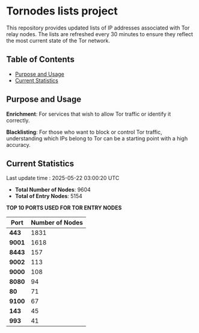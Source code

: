 # Tornodes lists project

This repository provides updated lists of IP addresses associated with Tor relay nodes. The lists are refreshed every 30 minutes to ensure they reflect the most current state of the Tor network.

## Table of Contents

- [Purpose and Usage](#purpose-and-usage)
- [Current Statistics](#current-statistics)


## Purpose and Usage

**Enrichment**: For services that wish to allow Tor traffic or identify it correctly.

**Blacklisting**: For those who want to block or control Tor traffic, understanding which IPs belong to Tor can be a starting point with a high accuracy.

## Current Statistics

Last update time : 2025-05-22 03:00:20 UTC

- **Total Number of Nodes**: 9604
- **Total of Entry Nodes**: 5154

**TOP 10 PORTS USED FOR TOR ENTRY NODES**

| **Port** | **Number of Nodes** |
|------|-----------------|
| **443**   | 1831  |
| **9001**   | 1618  |
| **8443**   | 157  |
| **9002**   | 113  |
| **9000**   | 108  |
| **8080**   | 94  |
| **80**   | 71  |
| **9100**   | 67  |
| **143**   | 45  |
| **993**   | 41  |

